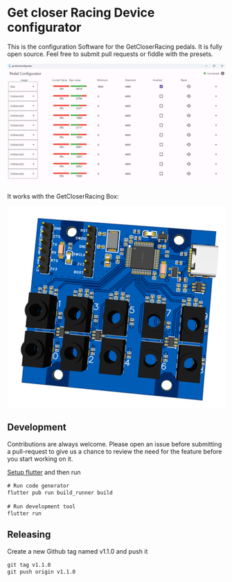 # Get closer Racing Device configurator

This is the configuration Software for the GetCloserRacing pedals. It is fully open source. Feel free to submit pull requests or fiddle with the presets.

![Demo](docs/Demo.png)

It works with the GetCloserRacing Box:

![Demo](docs/GameController.png)

## Development

Contributions are always welcome. Please open an issue before submitting a pull-request to give us a chance to review the need for the feature before you start working on it.

[Setup flutter](https://docs.flutter.dev/get-started/install/windows) and then run

```console
# Run code generator
flutter pub run build_runner build

# Run development tool
flutter run
```

## Releasing

Create a new Github tag named v1.1.0 and push it

```console
git tag v1.1.0
git push origin v1.1.0
```
